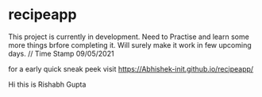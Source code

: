 # recipeapp
This project is currently in development.
Need to Practise and learn some more things brfore completing it.
Will surely make it work in few upcoming days.
// Time Stamp 09/05/2021 

for a early quick sneak peek visit 
https://Abhishek-init.github.io/recipeapp/

Hi this is Rishabh Gupta
